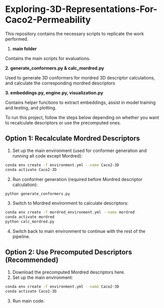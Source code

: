 # Exploring-3D-Representations-For-Caco2-Permeability
This repository contains the necessary scripts to replicate the work performed.

1. **main folder**

  Contains the main scripts for evaluations.


**2. generate_conformers.py & calc_mordred.py**

  Used to generate 3D conformers for mordred 3D descriptor calculations, and calculate the corresponding mordred descriptors


**3. embeddings.py, engine.py, visualization.py**

  Contains helper functions to extract embeddings, assist in model training and testing, and plotting.


To run this project, follow the steps below depending on whether you want to recalculate descriptors or use the precomputed ones.
## Option 1: Recalculate Mordred Descriptors
1. Set up the main environment (used for conformer generation and running all code except Mordred):
```bash
conda env create -f environment.yml --name Caco2-3D
conda activate Caco2-3D
```
2. Run conformer generation (required before Mordred descriptor calculation):
```bash
python generate_conformers.py
```
3. Switch to Mordred environment to calculate descriptors:
```bash
conda env create -f mordred_environment.yml --name mordred
conda activate mordred
python calc_mordred.py
```
4. Switch back to main environment to continue with the rest of the pipeline.

## Option 2: Use Precomputed Descriptors (Recommended)
1. Download the precomputed Mordred descriptors here.
2. Set up the main environment:
```bash
conda env create -f environment.yml --name Caco2-3D
conda activate Caco2-3D
```
3. Run main code.
